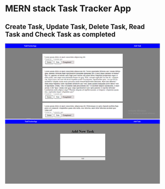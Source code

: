 # MERN stack Task Tracker App 
## Create Task, Update Task, Delete Task, Read Task and Check Task as completed
![Image Description](Home.png)
![Image Description](Form.png)
